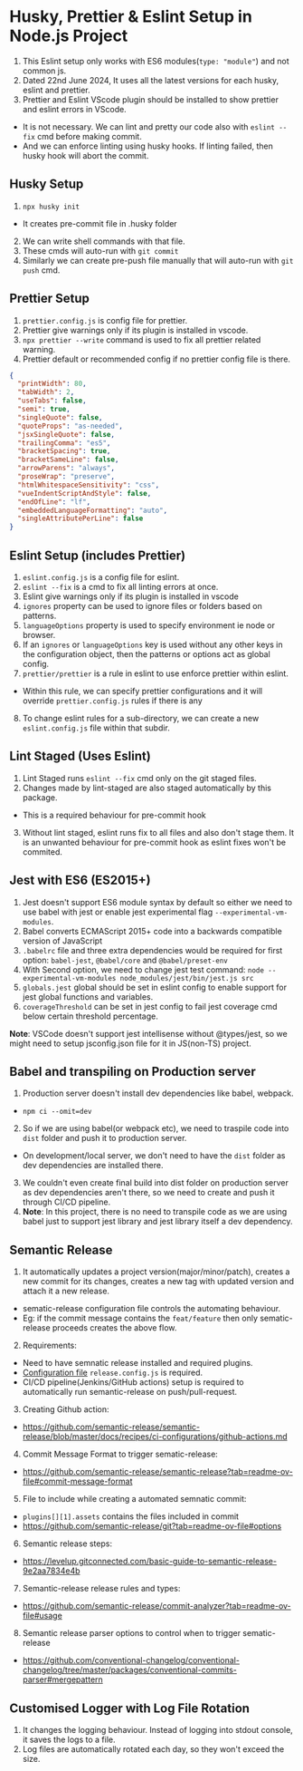 # Husky, Prettier & Eslint Setup in Node.js Project
1. This Eslint setup only works with ES6 modules(`type: "module"`) and not common js.
2. Dated 22nd June 2024, It uses all the latest versions for each husky, eslint and prettier.
3. Prettier and Eslint VScode plugin should be installed to show prettier and eslint errors in VScode.
  - It is not necessary. We can lint and pretty our code also with `eslint --fix` cmd before making commit. 
  - And we can enforce linting using husky hooks. If linting failed, then husky hook will abort the commit.


## Husky Setup
1. `npx husky init`
  - It creates pre-commit file in .husky folder
2. We can write shell commands with that file.
3. These cmds will auto-run with `git commit`
4. Similarly we can create pre-push file manually that will auto-run with `git push` cmd.


## Prettier Setup
1. `prettier.config.js` is config file for prettier.
2. Prettier give warnings only if its plugin is installed in vscode.
3. `npx prettier --write` command is used to fix all prettier related warning.
4. Prettier default or recommended config if no prettier config file is there.
```json
{
  "printWidth": 80,
  "tabWidth": 2,
  "useTabs": false,
  "semi": true,
  "singleQuote": false,
  "quoteProps": "as-needed",
  "jsxSingleQuote": false,
  "trailingComma": "es5",
  "bracketSpacing": true,
  "bracketSameLine": false,
  "arrowParens": "always",
  "proseWrap": "preserve",
  "htmlWhitespaceSensitivity": "css",
  "vueIndentScriptAndStyle": false,
  "endOfLine": "lf",
  "embeddedLanguageFormatting": "auto",
  "singleAttributePerLine": false
}
```

## Eslint Setup (includes Prettier)
1. `eslint.config.js` is a config file for eslint.
2. `eslint --fix` is a cmd to fix all linting errors at once.
3. Eslint give warnings only if its plugin is installed in vscode
4. `ignores` property can be used to ignore files or folders based on patterns.
5. `languageOptions` property is used to specify environment ie node or browser.
6. If an `ignores` or `languageOptions` key is used without any other keys in the configuration object, then the patterns or options act as global config.
7. `prettier/prettier` is a rule in eslint to use enforce prettier within eslint.
  - Within this rule, we can specify prettier configurations and it will override `prettier.config.js` rules if there is any
8. To change eslint rules for a sub-directory, we can create a new `eslint.config.js` file within that subdir.


## Lint Staged (Uses Eslint)
1. Lint Staged runs `eslint --fix` cmd only on the git staged files.
2. Changes made by lint-staged are also staged automatically by this package.
  - This is a required behaviour for pre-commit hook
3. Without lint staged, eslint runs fix to all files and also don't stage them. It is an unwanted behaviour for pre-commit hook as eslint fixes won't be commited.


## Jest with ES6 (ES2015+)
1. Jest doesn't support ES6 module syntax by default so either we need to use babel with jest or enable jest experimental flag `--experimental-vm-modules`.
2. Babel converts ECMAScript 2015+ code into a backwards compatible version of JavaScript
3. `.babelrc` file and three extra dependencies would be required for first option: `babel-jest`, `@babel/core` and `@babel/preset-env`
4. With Second option, we need to change jest test command: `node --experimental-vm-modules node_modules/jest/bin/jest.js src`
5. `globals.jest` global should be set in eslint config to enable support for jest global functions and variables.
6. `coverageThreshold` can be set in jest config to fail jest coverage cmd below certain threshold percentage.

**Note**: VSCode doesn't support jest intellisense without @types/jest, so we might need to setup jsconfig.json file for it in JS(non-TS) project.

## Babel and transpiling on Production server
1. Production server doesn't install dev dependencies like babel, webpack.
  - `npm ci --omit=dev`
2. So if we are using babel(or webpack etc), we need to traspile code into `dist` folder and push it to production server.
  - On development/local server, we don't need to have the `dist` folder as dev dependencies are installed there.
3. We couldn't even create final build into dist folder on production server as dev dependencies aren't there, so we need to create and push it through CI/CD pipeline.
4. **Note**: In this project, there is no need to transpile code as we are using babel just to support jest library and jest library itself a dev dependency.


## Semantic Release
1. It automatically updates a project version(major/minor/patch), creates a new commit for its changes, creates a new tag with updated version and attach it a new release.
  - sematic-release configuration file controls the automating behaviour.
  - Eg: if the commit message contains the `feat/feature` then only sematic-release proceeds creates the above flow.
2. Requirements:
  - Need to have semnatic release installed and required plugins.
  - [Configuration file](./release.config.js) `release.config.js` is required.
  - CI/CD pipeline(Jenkins/GitHub actions) setup is required to automatically run semantic-release on push/pull-request.

3. Creating Github action:
  - https://github.com/semantic-release/semantic-release/blob/master/docs/recipes/ci-configurations/github-actions.md
4. Commit Message Format to trigger sematic-release:
  - https://github.com/semantic-release/semantic-release?tab=readme-ov-file#commit-message-format
5. File to include while creating a automated semnatic commit:
  - `plugins[][1].assets` contains the files included in commit
  - https://github.com/semantic-release/git?tab=readme-ov-file#options
6. Semantic release steps:
  - https://levelup.gitconnected.com/basic-guide-to-semantic-release-9e2aa7834e4b
7. Semantic-release release rules and types:
  - https://github.com/semantic-release/commit-analyzer?tab=readme-ov-file#usage
8. Semantic release parser options to control when to trigger sematic-release
  - https://github.com/conventional-changelog/conventional-changelog/tree/master/packages/conventional-commits-parser#mergepattern

## Customised Logger with Log File Rotation
1. It changes the logging behaviour. Instead of logging into stdout console, it saves the logs to a file.
2. Log files are automatically rotated each day, so they won't exceed the size.
